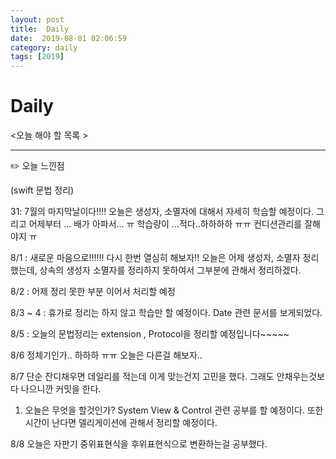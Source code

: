 ```yaml
---
layout: post
title:  Daily
date:  2019-08-01 02:06:59
category: daily
tags: [2019]
---
```


# Daily

<오늘 해야 할 목록 >

------

✏️ 오늘 느낀점

(swift 문법 정리)

31: 7월의 마지막날이다!!!! 오늘은 생성자, 소멸자에 대해서 자세히 학습할 예정이다. 그리고 어제부터 ... 배가 아파서... ㅠ 학습량이 ...적다..하하하하 ㅠㅠ 컨디션관리를 잘해야지 ㅠ

8/1 : 새로운 마음으로!!!!!! 다시 한번 열심히 해보자!!
오늘은 어제 생성자, 소멸자 정리했는데, 상속의 생성자 소멸자를 정리하지 못하여서 그부분에 관해서 정리하겠다.

8/2 : 어제 정리 못한 부분 이어서 처리할 예정

8/3 ~ 4 : 휴가로
정리는 하지 않고 학습만 할 예정이다.
Date 관련 문서를 보게되었다.

8/5 : 오늘의 문법정리는 extension , Protocol을 정리할 예정입니다~~~~~

8/6 정체기인가.. 하하하 ㅠㅠ 오늘은 다른걸 해보자..

8/7 단순 잔디채우면 데일리를 적는데 이게 맞는건지 고민을 했다. 그래도 안채우는것보다 나으니깐 커밋을 한다. 
1. 오늘은 무엇을 할것인가? System View & Control 관련 공부를 할 예정이다. 또한 시간이 난다면 델리게이션에 관해서 정리할 예정이다.

8/8 오늘은 자판기 중위표현식을 후위표현식으로 변환하는걸 공부했다. 